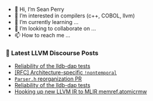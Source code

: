 - 👋 Hi, I’m Sean Perry
- 👀 I’m interested in compilers (c++, COBOL, llvm)
- 🌱 I’m currently learning ...
- 💞️ I’m looking to collaborate on ...
- 📫 How to reach me ...

<!---
s66perry/s66perry is a ✨ special ✨ repository because its `README.md` (this file) appears on your GitHub profile.
You can click the Preview link to take a look at your changes.
--->
### 📕 Latest LLVM Discourse Posts

<!-- DISCOURSE-LLVM:START -->
- [Reliability of the lldb-dap tests](https://discourse.llvm.org/t/reliability-of-the-lldb-dap-tests/86125?page=2#post_21)
- [[RFC] Architecture-specific `!nontemporal`](https://discourse.llvm.org/t/rfc-architecture-specific-nontemporal/86184#post_1)
- [`Parser.h` reorganization PR](https://discourse.llvm.org/t/parser-h-reorganization-pr/86178#post_2)
- [Reliability of the lldb-dap tests](https://discourse.llvm.org/t/reliability-of-the-lldb-dap-tests/86125#post_20)
- [Hooking up new LLVM IR to MLIR memref.atomicrmw](https://discourse.llvm.org/t/hooking-up-new-llvm-ir-to-mlir-memref-atomicrmw/86137#post_2)
<!-- DISCOURSE-LLVM:END -->
